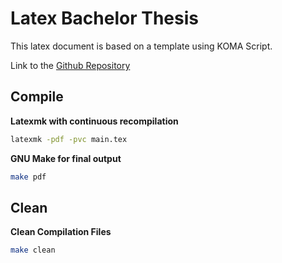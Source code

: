 # Latex Bachelor Thesis
This latex document is based on a template using KOMA Script.

Link to the [Github Repository](https://github.com/novoid/LaTeX-KOMA-template)

## Compile
**Latexmk with continuous recompilation**
```bash
latexmk -pdf -pvc main.tex
```

**GNU Make for final output**
```bash
make pdf
```

## Clean
**Clean Compilation Files**
```bash
make clean
```
